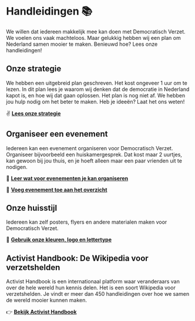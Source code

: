 # Handleidingen 📚

We willen dat iedereen makkelijk mee kan doen met Democratisch Verzet. We voelen ons vaak machteloos. Maar gelukkig hebben wij een plan om Nederland samen mooier te maken. Benieuwd hoe? Lees onze handleidingen!

## Onze strategie

We hebben een uitgebreid plan geschreven. Het kost ongeveer 1 uur om te lezen. In dit plan lees je waarom wij denken dat de democratie in Nederland kapot is, en hoe wij dat gaan oplossen. Het plan is nog niet af. We hebben jou hulp nodig om het beter te maken. Heb je ideeën? Laat het ons weten!

✌️ [**Lees onze strategie**](https://docs.google.com/document/d/1jKKJ9TSNR6orGs0gb_NAYBJbsvE8_Bi3bxRq6xtRCpQ/edit?tab=t.hn7ogcihlppc)

## Organiseer een evenement

Iedereen kan een evenement organiseren voor Democratisch Verzet. Organiseer bijvoorbeeld een huiskamergesprek. Dat kost maar 2 uurtjes, kan gewoon bij jou thuis, en je hoeft alleen maar een paar vrienden uit te nodigen.

📖 [**Leer wat voor evenementen je kan organiseren**](https://airtable.com/embed/apptnTq5FKTItnpIM/shrQsAFURm6hZUjhV)

📆 [**Voeg evenement toe aan het overzicht**](https://lu.ma/create?calendar=cal-pTzFNGJnHUszRei)

## Onze huisstijl

Iedereen kan zelf posters, flyers en andere materialen maken voor Democratisch Verzet.

🎨 [**Gebruik onze kleuren, logo en lettertype**](/huisstijl)

## Activist Handbook: De Wikipedia voor verzetshelden

Activist Handbook is een internationaal platform waar veranderaars van over de hele wereld hun kennis delen. Het is een soort Wikipedia voor verzetshelden. Je vindt er meer dan 450 handleidingen over hoe we samen de wereld mooier kunnen maken.

👉 [**Bekijk Activist Handbook**](https://activisthandbook.org)

